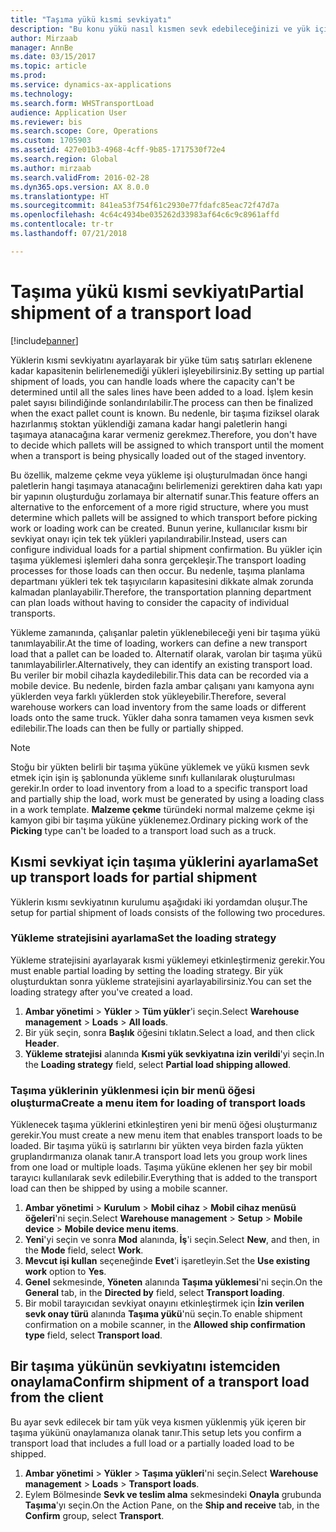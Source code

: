 ```yaml
---
title: "Taşıma yükü kısmi sevkiyatı"
description: "Bu konu yükü nasıl kısmen sevk edebileceğinizi ve yük için kapasite planlamasını nasıl erteleyebileceğinizi açıklar."
author: Mirzaab
manager: AnnBe
ms.date: 03/15/2017
ms.topic: article
ms.prod: 
ms.service: dynamics-ax-applications
ms.technology: 
ms.search.form: WHSTransportLoad
audience: Application User
ms.reviewer: bis
ms.search.scope: Core, Operations
ms.custom: 1705903
ms.assetid: 427e01b3-4968-4cff-9b85-1717530f72e4
ms.search.region: Global
ms.author: mirzaab
ms.search.validFrom: 2016-02-28
ms.dyn365.ops.version: AX 8.0.0
ms.translationtype: HT
ms.sourcegitcommit: 841ea53f754f61c2930e77fdafc85eac72f47d7a
ms.openlocfilehash: 4c64c4934be035262d33983af64c6c9c8961affd
ms.contentlocale: tr-tr
ms.lasthandoff: 07/21/2018

---
```


# <a name="partial-shipment-of-a-transport-load"></a><span data-ttu-id="a6a88-103">Taşıma yükü kısmi sevkiyatı</span><span class="sxs-lookup"><span data-stu-id="a6a88-103">Partial shipment of a transport load</span></span>

[!include[banner](../includes/banner.md)]

<span data-ttu-id="a6a88-104">Yüklerin kısmi sevkiyatını ayarlayarak bir yüke tüm satış satırları eklenene kadar kapasitenin belirlenemediği yükleri işleyebilirsiniz.</span><span class="sxs-lookup"><span data-stu-id="a6a88-104">By setting up partial shipment of loads, you can handle loads where the capacity can't be determined until all the sales lines have been added to a load.</span></span> <span data-ttu-id="a6a88-105">İşlem kesin palet sayısı bilindiğinde sonlandırılabilir.</span><span class="sxs-lookup"><span data-stu-id="a6a88-105">The process can then be finalized when the exact pallet count is known.</span></span> <span data-ttu-id="a6a88-106">Bu nedenle, bir taşıma fiziksel olarak hazırlanmış stoktan yüklendiği zamana kadar hangi paletlerin hangi taşımaya atanacağına karar vermeniz gerekmez.</span><span class="sxs-lookup"><span data-stu-id="a6a88-106">Therefore, you don't have to decide which pallets will be assigned to which transport until the moment when a transport is being physically loaded out of the staged inventory.</span></span>

<span data-ttu-id="a6a88-107">Bu özellik, malzeme çekme veya yükleme işi oluşturulmadan önce hangi paletlerin hangi taşımaya atanacağını belirlemenizi gerektiren daha katı yapı bir yapının oluşturduğu zorlamaya bir alternatif sunar.</span><span class="sxs-lookup"><span data-stu-id="a6a88-107">This feature offers an alternative to the enforcement of a more rigid structure, where you must determine which pallets will be assigned to which transport before picking work or loading work can be created.</span></span> <span data-ttu-id="a6a88-108">Bunun yerine, kullanıcılar kısmı bir sevkiyat onayı için tek tek yükleri yapılandırabilir.</span><span class="sxs-lookup"><span data-stu-id="a6a88-108">Instead, users can configure individual loads for a partial shipment confirmation.</span></span> <span data-ttu-id="a6a88-109">Bu yükler için taşıma yüklemesi işlemleri daha sonra gerçekleşir.</span><span class="sxs-lookup"><span data-stu-id="a6a88-109">The transport loading processes for those loads can then occur.</span></span> <span data-ttu-id="a6a88-110">Bu nedenle, taşıma planlama departmanı yükleri tek tek taşıyıcıların kapasitesini dikkate almak zorunda kalmadan planlayabilir.</span><span class="sxs-lookup"><span data-stu-id="a6a88-110">Therefore, the transportation planning department can plan loads without having to consider the capacity of individual transports.</span></span>

<span data-ttu-id="a6a88-111">Yükleme zamanında, çalışanlar paletin yüklenebileceği yeni bir taşıma yükü tanımlayabilir.</span><span class="sxs-lookup"><span data-stu-id="a6a88-111">At the time of loading, workers can define a new transport load that a pallet can be loaded to.</span></span> <span data-ttu-id="a6a88-112">Alternatif olarak, varolan bir taşıma yükü tanımlayabilirler.</span><span class="sxs-lookup"><span data-stu-id="a6a88-112">Alternatively, they can identify an existing transport load.</span></span> <span data-ttu-id="a6a88-113">Bu veriler bir mobil cihazla kaydedilebilir.</span><span class="sxs-lookup"><span data-stu-id="a6a88-113">This data can be recorded via a mobile device.</span></span> <span data-ttu-id="a6a88-114">Bu nedenle, birden fazla ambar çalışanı yanı kamyona aynı yüklerden veya farklı yüklerden stok yükleyebilir.</span><span class="sxs-lookup"><span data-stu-id="a6a88-114">Therefore, several warehouse workers can load inventory from the same loads or different loads onto the same truck.</span></span> <span data-ttu-id="a6a88-115">Yükler daha sonra tamamen veya kısmen sevk edilebilir.</span><span class="sxs-lookup"><span data-stu-id="a6a88-115">The loads can then be fully or partially shipped.</span></span>

> [!NOTE] 
> <span data-ttu-id="a6a88-116">Stoğu bir yükten belirli bir taşıma yüküne yüklemek ve yükü kısmen sevk etmek için işin iş şablonunda yükleme sınıfı kullanılarak oluşturulması gerekir.</span><span class="sxs-lookup"><span data-stu-id="a6a88-116">In order to load inventory from a load to a specific transport load and partially ship the load, work must be generated by using a loading class in a work template.</span></span> <span data-ttu-id="a6a88-117">**Malzeme çekme** türündeki normal malzeme çekme işi kamyon gibi bir taşıma yüküne yüklenemez.</span><span class="sxs-lookup"><span data-stu-id="a6a88-117">Ordinary picking work of the **Picking** type can't be loaded to a transport load such as a truck.</span></span>

## <a name="set-up-transport-loads-for-partial-shipment"></a><span data-ttu-id="a6a88-118">Kısmi sevkiyat için taşıma yüklerini ayarlama</span><span class="sxs-lookup"><span data-stu-id="a6a88-118">Set up transport loads for partial shipment</span></span>

<span data-ttu-id="a6a88-119">Yüklerin kısmı sevkiyatının kurulumu aşağıdaki iki yordamdan oluşur.</span><span class="sxs-lookup"><span data-stu-id="a6a88-119">The setup for partial shipment of loads consists of the following two procedures.</span></span>

### <a name="set-the-loading-strategy"></a><span data-ttu-id="a6a88-120">Yükleme stratejisini ayarlama</span><span class="sxs-lookup"><span data-stu-id="a6a88-120">Set the loading strategy</span></span>

<span data-ttu-id="a6a88-121">Yükleme stratejisini ayarlayarak kısmi yüklemeyi etkinleştirmeniz gerekir.</span><span class="sxs-lookup"><span data-stu-id="a6a88-121">You must enable partial loading by setting the loading strategy.</span></span> <span data-ttu-id="a6a88-122">Bir yük oluşturduktan sonra yükleme stratejisini ayarlayabilirsiniz.</span><span class="sxs-lookup"><span data-stu-id="a6a88-122">You can set the loading strategy after you've created a load.</span></span>

1. <span data-ttu-id="a6a88-123">**Ambar yönetimi** \> **Yükler** \> **Tüm yükler**'i seçin.</span><span class="sxs-lookup"><span data-stu-id="a6a88-123">Select **Warehouse management** \> **Loads** \> **All loads**.</span></span>
2. <span data-ttu-id="a6a88-124">Bir yük seçin, sonra **Başlık** öğesini tıklatın.</span><span class="sxs-lookup"><span data-stu-id="a6a88-124">Select a load, and then click **Header**.</span></span>
3. <span data-ttu-id="a6a88-125">**Yükleme stratejisi** alanında **Kısmi yük sevkiyatına izin verildi**'yi seçin.</span><span class="sxs-lookup"><span data-stu-id="a6a88-125">In the **Loading strategy** field, select **Partial load shipping allowed**.</span></span>

### <a name="create-a-menu-item-for-loading-of-transport-loads"></a><span data-ttu-id="a6a88-126">Taşıma yüklerinin yüklenmesi için bir menü öğesi oluşturma</span><span class="sxs-lookup"><span data-stu-id="a6a88-126">Create a menu item for loading of transport loads</span></span>

<span data-ttu-id="a6a88-127">Yüklenecek taşıma yüklerini etkinleştiren yeni bir menü öğesi oluşturmanız gerekir.</span><span class="sxs-lookup"><span data-stu-id="a6a88-127">You must create a new menu item that enables transport loads to be loaded.</span></span> <span data-ttu-id="a6a88-128">Bir taşıma yükü iş satırlarını bir yükten veya birden fazla yükten gruplandırmanıza olanak tanır.</span><span class="sxs-lookup"><span data-stu-id="a6a88-128">A transport load lets you group work lines from one load or multiple loads.</span></span> <span data-ttu-id="a6a88-129">Taşıma yüküne eklenen her şey bir mobil tarayıcı kullanılarak sevk edilebilir.</span><span class="sxs-lookup"><span data-stu-id="a6a88-129">Everything that is added to the transport load can then be shipped by using a mobile scanner.</span></span>

1. <span data-ttu-id="a6a88-130">**Ambar yönetimi** \> **Kurulum** \> **Mobil cihaz** \> **Mobil cihaz menüsü öğeleri**'ni seçin.</span><span class="sxs-lookup"><span data-stu-id="a6a88-130">Select **Warehouse management** \> **Setup** \> **Mobile device** \> **Mobile device menu items**.</span></span>
2. <span data-ttu-id="a6a88-131">**Yeni**'yi seçin ve sonra **Mod** alanında, **İş**'i seçin.</span><span class="sxs-lookup"><span data-stu-id="a6a88-131">Select **New**, and then, in the **Mode** field, select **Work**.</span></span>
3. <span data-ttu-id="a6a88-132">**Mevcut işi kullan** seçeneğinde **Evet**'i işaretleyin.</span><span class="sxs-lookup"><span data-stu-id="a6a88-132">Set the **Use existing work** option to **Yes**.</span></span>
4. <span data-ttu-id="a6a88-133">**Genel** sekmesinde, **Yöneten** alanında **Taşıma yüklemesi**'ni seçin.</span><span class="sxs-lookup"><span data-stu-id="a6a88-133">On the **General** tab, in the **Directed by** field, select **Transport loading**.</span></span>
5. <span data-ttu-id="a6a88-134">Bir mobil tarayıcıdan sevkiyat onayını etkinleştirmek için **İzin verilen sevk onay türü** alanında **Taşıma yükü**'nü seçin.</span><span class="sxs-lookup"><span data-stu-id="a6a88-134">To enable shipment confirmation on a mobile scanner, in the **Allowed ship confirmation type** field, select **Transport load**.</span></span>

## <a name="confirm-shipment-of-a-transport-load-from-the-client"></a><span data-ttu-id="a6a88-135">Bir taşıma yükünün sevkiyatını istemciden onaylama</span><span class="sxs-lookup"><span data-stu-id="a6a88-135">Confirm shipment of a transport load from the client</span></span>

<span data-ttu-id="a6a88-136">Bu ayar sevk edilecek bir tam yük veya kısmen yüklenmiş yük içeren bir taşıma yükünü onaylamanıza olanak tanır.</span><span class="sxs-lookup"><span data-stu-id="a6a88-136">This setup lets you confirm a transport load that includes a full load or a partially loaded load to be shipped.</span></span>

1. <span data-ttu-id="a6a88-137">**Ambar yönetimi** \> **Yükler** \> **Taşıma yükleri**'ni seçin.</span><span class="sxs-lookup"><span data-stu-id="a6a88-137">Select **Warehouse management** \> **Loads** \> **Transport loads**.</span></span>
2. <span data-ttu-id="a6a88-138">Eylem Bölmesinde **Sevk ve teslim alma** sekmesindeki **Onayla** grubunda **Taşıma**'yı seçin.</span><span class="sxs-lookup"><span data-stu-id="a6a88-138">On the Action Pane, on the **Ship and receive** tab, in the **Confirm** group, select **Transport**.</span></span>

